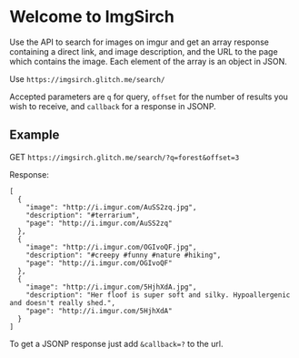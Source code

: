 Welcome to ImgSirch
=========================

Use the API to search for images on imgur and get an array response containing a direct link, and image description, and the URL to the page which contains the image. Each element of the array is an object in JSON.  

Use `https://imgsirch.glitch.me/search/` 

Accepted parameters are `q` for query, `offset` for the number of results you wish to receive, and `callback` for a response in JSONP. 

## Example

GET `https://imgsirch.glitch.me/search/?q=forest&offset=3`

Response:
```
[
  {
    "image": "http://i.imgur.com/AuSS2zq.jpg",
    "description": "#terrarium",
    "page": "http://i.imgur.com/AuSS2zq"
  },
  {
    "image": "http://i.imgur.com/OGIvoQF.jpg",
    "description": "#creepy #funny #nature #hiking",
    "page": "http://i.imgur.com/OGIvoQF"
  },
  {
    "image": "http://i.imgur.com/5HjhXdA.jpg",
    "description": "Her floof is super soft and silky. Hypoallergenic and doesn't really shed.",
    "page": "http://i.imgur.com/5HjhXdA"
  }
]
```

To get a JSONP response just add `&callback=?` to the url.
